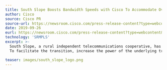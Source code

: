 ```yaml
---
title: South Slope Boosts Bandwidth Speeds with Cisco To Accommodate Over Three Terabytes
author: Cisco
source: Cisco PR
source-url: https://newsroom.cisco.com/press-release-content?type=webcontent&articleId=2021003
date: 2019-09-26
eurl: https://newsroom.cisco.com/press-release-content?type=webcontent&articleId=2021003
technology: 'SRMPLS'
excerpt: >-
  South Slope, a rural independent telecommunications cooperative, has deployed the Cisco NCS5500 series platform to meet growing capacity demands, using its existing network to deliver voice, data, and video services along with a variety of business ethernet and cellular backhaul services to its customers throughout eastern Iowa. 
  To facilitate the transition, increase the power of the underlying transport network, and reduce operational complexity, Cisco and South Slope created a converged solution based on the Cisco NCS5500 router series. South Slope has also deployed Cisco Segment Routing with Multi-Protocol Label Switching (MPLS) and Ethernet VPN (EVPN).

teaser: images/south_slope_logo.png
---
```

